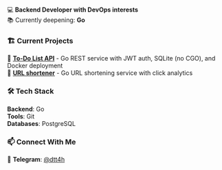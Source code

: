 💻 **Backend Developer with DevOps interests**  
📚 Currently deepening: **Go**

### 🏗️ Current Projects
🔸 **[To-Do List API](https://github.com/dtt4h/to-do-list-api)** -  Go REST service with JWT auth, SQLite (no CGO), and Docker deployment  
🔸 **[URL shortener](https://github.com/dtt4h/go-url-shortener)** - Go URL shortening service with click analytics 

### 🛠️ Tech Stack
**Backend**: Go  
**Tools**: Git  
**Databases**: PostgreSQL

### 📫 Connect With Me
💬 **Telegram**: [@dtt4h](https://t.me/dtt4h)

